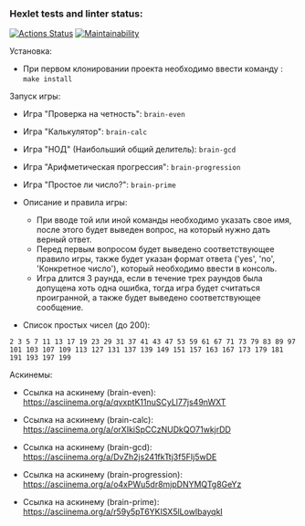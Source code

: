 ### Hexlet tests and linter status:
[![Actions Status](https://github.com/gign5i/frontend-project-44/actions/workflows/hexlet-check.yml/badge.svg)](https://github.com/gign5i/frontend-project-44/actions)
[![Maintainability](https://api.codeclimate.com/v1/badges/07287f2cff71e8e0ecf0/maintainability)](https://codeclimate.com/github/gign5i/frontend-project-44/maintainability)

Установка:
- При первом клонировании проекта необходимо ввести команду :
  `make install`

Запуск игры:
- Игра "Проверка на четность":
  `brain-even`
- Игра "Калькулятор":
  `brain-calc`
- Игра "НОД" (Наибольший общий делитель):
  `brain-gcd`
- Игра "Арифметическая прогрессия":
  `brain-progression`
- Игра "Простое ли число?":
  `brain-prime`

- Описание и правила игры:

  - При вводе той или иной команды необходимо указать свое имя, после этого будет выведен вопрос, на который нужно дать верный ответ.
  - Перед первым вопросом будет выведено соответствующее правило игры, также будет указан формат ответа ('yes', 'no', 'Конкретное число'), который необходимо ввести в консоль.
  - Игра длится 3 раунда, если в течение трех раундов была допущена хоть одна ошибка, тогда игра будет считаться проигранной, а также будет выведено соответствующее сообщение.

- Список простых чисел (до 200):

`2 3 5 7 11 13 17 19 23 29 31 37 41 43 47 53 59 61 67 71 73 79 83 89 97
101 103 107 109 113 127 131 137 139 149 151 157 163 167 173 179 181 191
193 197 199`

Аскинемы:

- Ссылка на аскинему (brain-even): https://asciinema.org/a/qvxptK11nuSCyLl77js49nWXT

- Ссылка на аскинему (brain-calc): https://asciinema.org/a/orXIkiSpCCzNUDkQO71wkjrDD

- Ссылка на аскинему (brain-gcd):  https://asciinema.org/a/DvZh2js241fkTtj3f5FIj5wDE

- Ссылка на аскинему (brain-progression): https://asciinema.org/a/o4xPWu5dr8mjpDNYMQTg8GeYz

- Ссылка на аскинему (brain-prime): https://asciinema.org/a/r59y5pT6YKISX5lLowIbayqkI